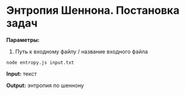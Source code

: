 # Энтропия  Шеннона. Постановка задач

**Параметры:**
1. Путь к входному файлу / название входного файла

```
node entropy.js input.txt
```

**Input:** текст

**Output:** энтропия по шеннону
